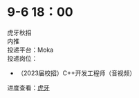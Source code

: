 # 9-6 18：00
虎牙秋招  
内推  
投递平台：Moka  
投递岗位：
+ （2023届校招）C++开发工程师（音视频）

进度查看：[虎牙](https://app.mokahr.com/campus_apply/huya/4112#/candidateHome/applications)
